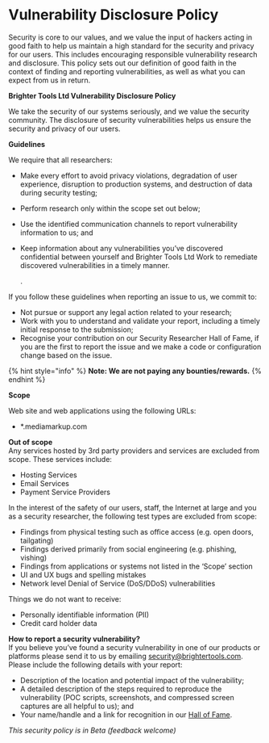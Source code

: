# Vulnerability Disclosure Policy

Security is core to our values, and we value the input of hackers acting in good faith to help us maintain a high standard for the security and privacy for our users. This includes encouraging responsible vulnerability research and disclosure. This policy sets out our definition of good faith in the context of finding and reporting vulnerabilities, as well as what you can expect from us in return.

**Brighter Tools Ltd Vulnerability Disclosure Policy**

We take the security of our systems seriously, and we value the security community. The disclosure of security vulnerabilities helps us ensure the security and privacy of our users.

**Guidelines**

We require that all researchers:

* Make every effort to avoid privacy violations, degradation of user experience, disruption to production systems, and destruction of data during security testing;
* Perform research only within the scope set out below;
* Use the identified communication channels to report vulnerability information to us; and
* Keep information about any vulnerabilities you’ve discovered confidential between yourself and Brighter Tools Ltd Work to remediate discovered vulnerabilities in a timely manner.

  .

If you follow these guidelines when reporting an issue to us, we commit to:

* Not pursue or support any legal action related to your research;
* Work with you to understand and validate your report, including a timely initial response to the submission;
* Recognise your contribution on our Security Researcher Hall of Fame, if you are the first to report the issue and we make a code or configuration change based on the issue.

{% hint style="info" %}
**Note: We are not paying any bounties/rewards.**
{% endhint %}

**Scope**

Web site and web applications using the following URLs:

* \*.mediamarkup.com

**Out of scope**  
Any services hosted by 3rd party providers and services are excluded from scope. These services include:

* Hosting Services
* Email Services
* Payment Service Providers

In the interest of the safety of our users, staff, the Internet at large and you as a security researcher, the following test types are excluded from scope:

* Findings from physical testing such as office access \(e.g. open doors, tailgating\)
* Findings derived primarily from social engineering \(e.g. phishing, vishing\)
* Findings from applications or systems not listed in the ‘Scope’ section
* UI and UX bugs and spelling mistakes
* Network level Denial of Service \(DoS/DDoS\) vulnerabilities

Things we do not want to receive:

* Personally identifiable information \(PII\)
* Credit card holder data

**How to report a security vulnerability?**  
If you believe you’ve found a security vulnerability in one of our products or platforms please send it to us by emailing security@brightertools.com. Please include the following details with your report:

* Description of the location and potential impact of the vulnerability;
* A detailed description of the steps required to reproduce the vulnerability \(POC scripts, screenshots, and compressed screen captures are all helpful to us\); and
* Your name/handle and a link for recognition in our [Hall of Fame](hall-of-fame.md).

_This security policy is in Beta \(feedback welcome\)_

